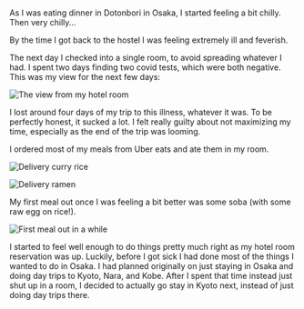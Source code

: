 #

As I was eating dinner in Dotonbori in Osaka, I started feeling a bit chilly. Then very chilly...

By the time I got back to the hostel I was feeling extremely ill and feverish.

The next day I checked into a single room, to avoid spreading whatever I had. I spent two days finding two covid tests, which were both negative. This was my view for the next few days:

![The view from my hotel room](/blog/images/2023-04-12_hotelview.jpg)

I lost around four days of my trip to this illness, whatever it was. To be perfectly honest, it sucked a lot. I felt really guilty about not maximizing my time, especially as the end of the trip was looming.

I ordered most of my meals from Uber eats and ate them in my room.

![Delivery curry rice](/blog/images/2023-04-12_isolationcurry.jpg)

![Delivery ramen](/blog/images/2023-04-12_isolationramen.jpg)

My first meal out once I was feeling a bit better was some soba (with some raw egg on rice!).

![First meal out in a while](/blog/images/2023-04-12_soba.jpg)

I started to feel well enough to do things pretty much right as my hotel room reservation was up. Luckily, before I got sick I had done most of the things I wanted to do in Osaka. I had planned originally on just staying in Osaka and doing day trips to Kyoto, Nara, and Kobe. After I spent that time instead just shut up in a room, I decided to actually go stay in Kyoto next, instead of just doing day trips there.

